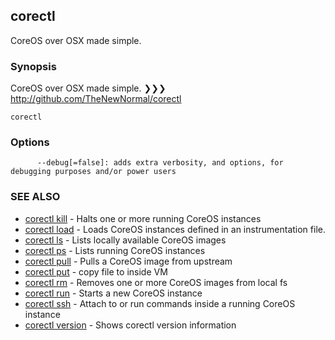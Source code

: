 ## corectl

CoreOS over OSX made simple.

### Synopsis


CoreOS over OSX made simple.
❯❯❯ http://github.com/TheNewNormal/corectl

```
corectl
```

### Options

```
      --debug[=false]: adds extra verbosity, and options, for debugging purposes and/or power users
```

### SEE ALSO
* [corectl kill](corectl_kill.md)	 - Halts one or more running CoreOS instances
* [corectl load](corectl_load.md)	 - Loads CoreOS instances defined in an instrumentation file.
* [corectl ls](corectl_ls.md)	 - Lists locally available CoreOS images
* [corectl ps](corectl_ps.md)	 - Lists running CoreOS instances
* [corectl pull](corectl_pull.md)	 - Pulls a CoreOS image from upstream
* [corectl put](corectl_put.md)	 - copy file to inside VM
* [corectl rm](corectl_rm.md)	 - Removes one or more CoreOS images from local fs
* [corectl run](corectl_run.md)	 - Starts a new CoreOS instance
* [corectl ssh](corectl_ssh.md)	 - Attach to or run commands inside a running CoreOS instance
* [corectl version](corectl_version.md)	 - Shows corectl version information

